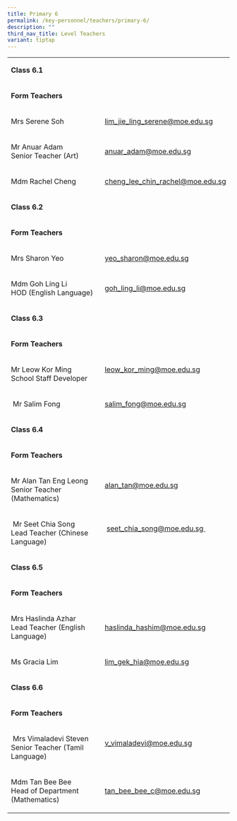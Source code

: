 ```yaml
---
title: Primary 6
permalink: /key-personnel/teachers/primary-6/
description: ""
third_nav_title: Level Teachers
variant: tiptap
---
```

<table style="minWidth: 50px">
<colgroup>
<col>
<col>
</colgroup>
<tbody>
<tr>
<td rowspan="1" colspan="2">
<p><strong>Class 6.1</strong>
</p>
</td>
</tr>
<tr>
<td rowspan="1" colspan="2">
<p><strong>Form Teachers</strong>
</p>
</td>
</tr>
<tr>
<td rowspan="1" colspan="1">
<p>Mrs&nbsp;Serene Soh</p>
</td>
<td rowspan="1" colspan="1">
<p><a href="mailto:lim_jie_ling_serene@moe.edu.sg" rel="noopener noreferrer nofollow" target="">lim_jie_ling_serene@moe.edu.sg</a>
</p>
</td>
</tr>
<tr>
<td rowspan="1" colspan="1">
<p>Mr Anuar Adam
<br>Senior Teacher (Art)</p>
</td>
<td rowspan="1" colspan="1">
<p><a href="mailto:anuar_adam@moe.edu.sg" rel="noopener noreferrer nofollow" target="">anuar_adam@moe.edu.sg</a>
</p>
</td>
</tr>
<tr>
<td rowspan="1" colspan="1">
<p>Mdm Rachel Cheng</p>
</td>
<td rowspan="1" colspan="1">
<p><a href="mailto:cheng_lee_chin_rachel@moe.edu.sg" rel="noopener noreferrer nofollow" target="">cheng_lee_chin_rachel@moe.edu.sg</a>
</p>
</td>
</tr>
<tr>
<td rowspan="1" colspan="2">
<p><strong>Class 6.2</strong>
</p>
</td>
</tr>
<tr>
<td rowspan="1" colspan="2">
<p><strong>Form Teachers</strong>
</p>
</td>
</tr>
<tr>
<td rowspan="1" colspan="1">
<p>Mrs&nbsp;Sharon Yeo</p>
</td>
<td rowspan="1" colspan="1">
<p><a href="mailto:yeo_sharon@moe.edu.sg" rel="noopener noreferrer nofollow" target="">yeo_sharon@moe.edu.sg</a>
</p>
</td>
</tr>
<tr>
<td rowspan="1" colspan="1">
<p>Mdm Goh Ling Li
<br>HOD (English Language)</p>
</td>
<td rowspan="1" colspan="1">
<p><a href="mailto:goh_ling_li@moe.edu.sg" rel="noopener noreferrer nofollow" target="">goh_ling_li@moe.edu.sg</a>
<br>
</p>
</td>
</tr>
<tr>
<td rowspan="1" colspan="2">
<p><strong>Class 6.3</strong>
</p>
</td>
</tr>
<tr>
<td rowspan="1" colspan="2">
<p><strong>Form Teachers</strong>
</p>
</td>
</tr>
<tr>
<td rowspan="1" colspan="1">
<p>Mr&nbsp;Leow&nbsp;Kor Ming
<br>School Staff Developer</p>
</td>
<td rowspan="1" colspan="1">
<p><a href="mailto:leow_kor_ming@moe.edu.sg" rel="noopener noreferrer nofollow" target="">leow_kor_ming@moe.edu.sg</a>
<br>
<br>
</p>
</td>
</tr>
<tr>
<td rowspan="1" colspan="1">
<p>&nbsp;Mr&nbsp;Salim&nbsp;Fong</p>
</td>
<td rowspan="1" colspan="1">
<p><a href="mailto:salim_fong@moe.edu.sg" rel="noopener noreferrer nofollow" target="">salim_fong@moe.edu.sg</a>
</p>
</td>
</tr>
<tr>
<td rowspan="1" colspan="2">
<p><strong>Class 6.4</strong>
</p>
</td>
</tr>
<tr>
<td rowspan="1" colspan="2">
<p><strong>Form Teachers</strong>
</p>
</td>
</tr>
<tr>
<td rowspan="1" colspan="1">
<p>Mr Alan Tan Eng Leong
<br>Senior Teacher (Mathematics)</p>
</td>
<td rowspan="1" colspan="1">
<p><a href="mailto:alan_tan@moe.edu.sg" rel="noopener noreferrer nofollow" target="">alan_tan@moe.edu.sg</a>
<br>
<br>
</p>
</td>
</tr>
<tr>
<td rowspan="1" colspan="1">
<p>&nbsp;Mr Seet&nbsp;Chia Song
<br>Lead Teacher (Chinese Language)</p>
</td>
<td rowspan="1" colspan="1">
<p>&nbsp;<a href="mailto:seet_chia_song@moe.edu.sg" rel="noopener noreferrer nofollow" target="">seet_chia_song@moe.edu.sg&nbsp;</a>
<br>
<br>
</p>
</td>
</tr>
<tr>
<td rowspan="1" colspan="2">
<p><strong>Class 6.5</strong>
</p>
</td>
</tr>
<tr>
<td rowspan="1" colspan="2">
<p><strong>Form Teachers</strong>
</p>
</td>
</tr>
<tr>
<td rowspan="1" colspan="1">
<p>Mrs Haslinda&nbsp;Azhar
<br>Lead Teacher (English Language)</p>
</td>
<td rowspan="1" colspan="1">
<p><a href="mailto:haslinda_hashim@moe.edu.sg" rel="noopener noreferrer nofollow" target="">haslinda_hashim@moe.edu.sg</a>
</p>
</td>
</tr>
<tr>
<td rowspan="1" colspan="1">
<p>Ms Gracia Lim</p>
</td>
<td rowspan="1" colspan="1">
<p><a href="mailto:lim_gek_hia@moe.edu.sg" rel="noopener noreferrer nofollow" target="">lim_gek_hia@moe.edu.sg</a>
</p>
</td>
</tr>
<tr>
<td rowspan="1" colspan="2">
<p><strong>Class 6.6</strong>
</p>
</td>
</tr>
<tr>
<td rowspan="1" colspan="2">
<p><strong>Form Teachers</strong>
</p>
</td>
</tr>
<tr>
<td rowspan="1" colspan="1">
<p>&nbsp;Mrs&nbsp;Vimaladevi Steven
<br>Senior Teacher (Tamil Language)</p>
</td>
<td rowspan="1" colspan="1">
<p><a href="mailto:v_vimaladevi@moe.edu.sg" rel="noopener noreferrer nofollow" target="">v_vimaladevi@moe.edu.sg</a>
<br>
<br>
</p>
</td>
</tr>
<tr>
<td rowspan="1" colspan="1">
<p>Mdm Tan&nbsp;Bee&nbsp;Bee
<br>Head of Department (Mathematics)</p>
</td>
<td rowspan="1" colspan="1">
<p><a href="mailto:tan_bee_bee_c@moe.edu.sg" rel="noopener noreferrer nofollow" target="">tan_bee_bee_c@moe.edu.sg</a>
</p>
</td>
</tr>
</tbody>
</table>
<p></p>